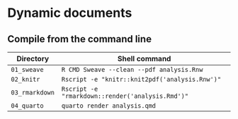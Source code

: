 # Dynamic documents

## Compile from the command line

| Directory      | Shell command                                    |
| -------------- | ------------------------------------------------ |
| `01_sweave`    | `R CMD Sweave --clean --pdf analysis.Rnw`        |
| `02_knitr`     | `Rscript -e "knitr::knit2pdf('analysis.Rnw')"`   |
| `03_rmarkdown` | `Rscript -e "rmarkdown::render('analysis.Rmd')"` |
| `04_quarto`    | `quarto render analysis.qmd`                     |
